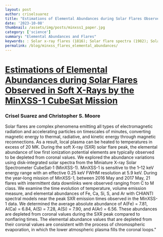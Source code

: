 ```yaml
---
layout: post
author: criselsuarez
title: "Estimations of Elemental Abundances during Solar Flares Observed in Soft X-Rays by the MinXSS-1 CubeSat Mission"
date: '2023-10-08' 
thumbnail: /assets/img/posts/minxss1_paper.jpg
category: ['science']
summary: "Elemental Abundances and Flares"
keywords: : Solar x-ray flares (1816); Solar flare spectra (1982); Solar abundances (1474)
permalink: /blog/minxss_flares_elemental_abundances/
---
```

# [Estimations of Elemental Abundances during Solar Flares Observed in Soft X-Rays by the MinXSS-1 CubeSat Mission](https://iopscience.iop.org/article/10.3847/1538-4357/acf0c2)

### Crisel Suarez and Christopher S. Moore

Solar flares are complex phenomena emitting all types of electromagnetic radiation and accelerating particles on timescales of minutes, converting magnetic energy to thermal, radiative, and kinetic energy through magnetic reconnections. As a result, local plasma can be heated to temperatures in excess of 20 MK. During the soft X-ray (SXR) solar flare peak, the elemental abundance of low first ionization potential elements are typically observed to be depleted from coronal values. We explored the abundance variations using disk-integrated solar spectra from the Miniature X-ray Solar Spectrometer CubeSat-1 (MinXSS-1). MinXSS-1 is sensitive to the 1–12 keV energy range with an effective 0.25 keV FWHM resolution at 5.9 keV. During the year-long mission of MinXSS-1, between 2016 May and 2017 May, 21 flares with intermittent data downlinks were observed ranging from C to M class. We examine the time evolution of temperature, volume emission measure, and elemental abundances of Fe, Ca, Si, S, and Ar with CHIANTI spectral models near the peak SXR emission times observed in the MinXSS-1 data. We determined the average absolute abundance of A(Fe) = 7.81, A(Ca) = 6.84, A(S) = 7.28, A(Si) = 7.90, and A(Ar) = 6.56. These abundances are depleted from coronal values during the SXR peak compared to nonflaring times. The elemental abundance values that are depleted from their coronal values are consistent with the process of chromospheric evaporation, in which the lower atmospheric plasma fills the coronal loops."
